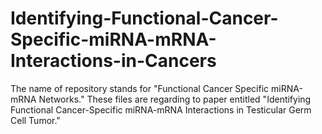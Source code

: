 # Identifying-Functional-Cancer-Specific-miRNA-mRNA-Interactions-in-Cancers

The name of repository stands for "Functional Cancer Specific miRNA-mRNA Networks."
These files are regarding to paper entitled "Identifying Functional Cancer-Specific miRNA-mRNA Interactions
in Testicular Germ Cell Tumor." 
